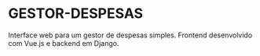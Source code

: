 # GESTOR-DESPESAS
Interface web para um gestor de despesas simples. Frontend desenvolvido com Vue.js e backend em Django.
